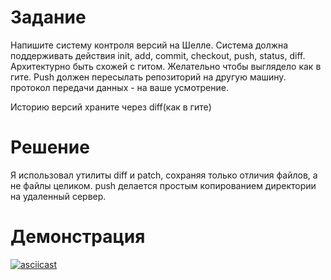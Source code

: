 # Задание
Напишите систему контроля версий на Шелле.
Система должна поддерживать действия init, add, commit, checkout, push, status, diff. Архитектурно быть схожей с гитом. Желательно чтобы выглядело как в гите.
Push должен пересылать репозиторий на другую машину. протокол передачи данных - на ваше усмотрение.

Историю версий храните через diff(как в гите)

# Решение
Я использовал утилиты diff и patch, сохраняя только отличия файлов, а не файлы целиком. push делается простым копированием директории на удаленный сервер.

# Демонстрация
[![asciicast](https://asciinema.org/a/339478.svg)](https://asciinema.org/a/339478)
